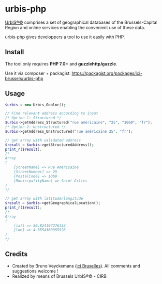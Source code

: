 # urbis-php
[UrbIS®©](http://bric.brussels/en/our-solutions/urbis-solutions) comprises a set of geographical databases of the Brussels-Capital Region and online services enabling the convenient use of these data.

urbis-php gives developpers a tool to use it easily with PHP.


## Install

The tool only requires **PHP 7.0+** and **guzzlehttp/guzzle**.

Use it via composer + packagist: https://packagist.org/packages/ici-brussels/urbis-php

## Usage

```php
$urbis = new Urbis_Geoloc();

// Find relevant address according to input
/* Option 1: Structured */
$urbis->getAddress_Structured("rue américaine", "25", "1060", "fr");
/* Option 2: Unstructured */
$urbis->getAddress_Unstructured("rue américaine 25", "fr");

// get array with validated address
$result = $urbis->getStructuredAddress();
print_r($result);
/*
Array
(
    [StreetName] => Rue Américaine
    [StreetNumber] => 25
    [PostalCode] => 1060
    [MunicipalityName] => Saint-Gilles
)
*/

// get array with latitude/longitude
$result = $urbis->getGeographicalLocation();
print_r($result);
/*
Array
(
    [lat] => 50.824197276153
    [lon] => 4.3554360355926
)
*/
```

## Credits ##
- Created by Bruno Veyckemans ([ici Bruxelles](https://ici.brussels/)). All comments and suggestions welcome !
- Realized by means of Brussels UrbIS®© - CIRB
